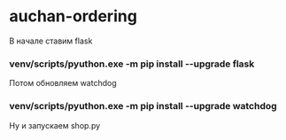 # auchan-ordering
В начале ставим flask
### venv/scripts/pyuthon.exe -m pip install --upgrade flask
Потом обновляем watchdog
### venv/scripts/pyuthon.exe -m pip install --upgrade watchdog

Ну и запускаем shop.py

